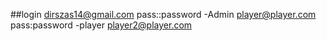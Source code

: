 ##login
dirszas14@gmail.com pass::password -Admin
player@player.com pass:password -player
player2@player.com
